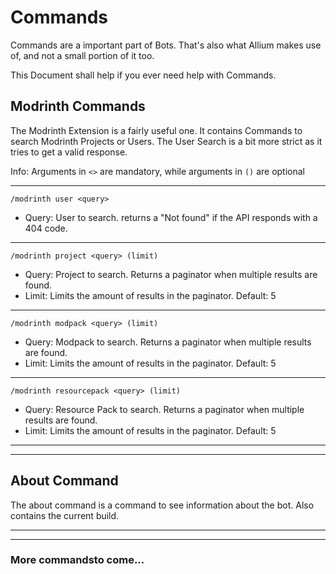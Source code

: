 # Commands
Commands are a important part of Bots. That's also what Allium makes use of, and not a small portion of it too.

This Document shall help if you ever need help with Commands.

## Modrinth Commands
The Modrinth Extension is a fairly useful one. It contains Commands to search Modrinth Projects or Users.
The User Search is a bit more strict as it tries to get a valid response.

Info: Arguments in ``<>`` are mandatory, while arguments in ``()`` are optional

---

``/modrinth user <query>``

- Query: User to search. returns a "Not found" if the API responds with a 404 code.

---
``/modrinth project <query> (limit)``

- Query: Project to search. Returns a paginator when multiple results are found.
- Limit: Limits the amount of results in the paginator. Default: 5

---

``/modrinth modpack <query> (limit)``

- Query: Modpack to search. Returns a paginator when multiple results are found.
- Limit: Limits the amount of results in the paginator. Default: 5

---

``/modrinth resourcepack <query> (limit)``

- Query: Resource Pack to search. Returns a paginator when multiple results are found.
- Limit: Limits the amount of results in the paginator. Default: 5

---

---

## About Command

The about command is a command to see information about the bot. Also contains the current build.

---

---

### More commandsto come...